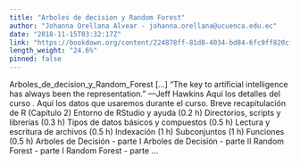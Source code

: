 ```yaml
---
title: "Arboles de decision y Random Forest"
author: "Johanna Orellana Alvear - johanna.orellana@ucuenca.edu.ec"
date: "2018-11-15T03:32:17Z"
link: "https://bookdown.org/content/224878ff-81d8-4034-bd84-6fc9ff820cfc/"
length_weight: "24.6%"
pinned: false
---
```


Arboles_de_decision_y_Random_Forest [...] “The key to artificial intelligence has always been the representation.” —Jeff Hawkins Aquí los detalles del curso . Aquí los datos que usaremos durante el curso. Breve recapitulación de R (Capítulo 2) Entorno de RStudio y ayuda (0.2 h) Directorios, scripts y librerías (0.3 h) Tipos de datos básicos y compuestos (0.5 h) Lectura y escritura de archivos (0.5 h) Indexación (1 h) Subconjuntos (1 h) Funciones (0.5 h) Arboles de Decisión - parte I Arboles de Decisión - parte II Random Forest - parte I Random Forest - parte ...

